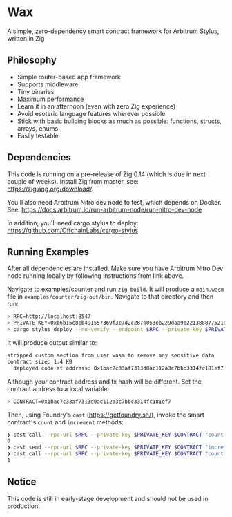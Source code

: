 # Wax
A simple, zero-dependency smart contract framework for Arbitrum Stylus, written in Zig

## Philosophy

- Simple router-based app framework
- Supports middleware
- Tiny binaries
- Maximum performance
- Learn it in an afternoon (even with zero Zig experience)
- Avoid esoteric language features wherever possible
- Stick with basic building blocks as much as possible: functions, structs, arrays, enums
- Easily testable

## Dependencies

This code is running on a pre-release of Zig 0.14 (which is due in next couple of weeks). Install Zig from master, see: https://ziglang.org/download/. 

You'll also need Arbitrum Nitro dev node to test, which depends on Docker. See: https://docs.arbitrum.io/run-arbitrum-node/run-nitro-dev-node

In addition, you'll need cargo stylus to deploy: https://github.com/OffchainLabs/cargo-stylus

## Running Examples

After all dependencies are installed. Make sure you have Arbitrum Nitro Dev node running locally by following instructions from link above.

Navigate to examples/counter and run `zig build`. It will produce a `main.wasm` file in `examples/counter/zig-out/bin`. Navigate to that directory and then run:

```bash
> RPC=http://localhost:8547
> PRIVATE_KEY=0xb6b15c8cb491557369f3c7d2c287b053eb229daa9c22138887752191c9520659
> cargo stylus deploy --no-verify --endpoint $RPC --private-key $PRIVATE_KEY --wasm-file=main.wasm
```

It will produce output similar to:

```bash
stripped custom section from user wasm to remove any sensitive data
contract size: 1.4 KB
  deployed code at address: 0x1bac7c33af7313d0ac112a3c7bbc3314fc181ef7                                                                     deployment tx hash: 0x9ec6bb6672fe3c6141390b77688290f4202c73a5e2c88fc2acd0f6efc429db64                                                   wasm already activated!
```

Although your contract address and tx hash will be different. Set the contract address to a local variable:

```bash
> CONTRACT=0x1bac7c33af7313d0ac112a3c7bbc3314fc181ef7
```

Then, using Foundry's `cast` (https://getfoundry.sh/), invoke the smart contract's `count` and `increment` methods:

```bash
❯ cast call --rpc-url $RPC --private-key $PRIVATE_KEY $CONTRACT "count()(uint256)"
0
❯ cast send --rpc-url $RPC --private-key $PRIVATE_KEY $CONTRACT "increment()()"
❯ cast call --rpc-url $RPC --private-key $PRIVATE_KEY $CONTRACT "count()(uint256)"
1
```

## Notice

This code is still in early-stage development and should not be used in production.
